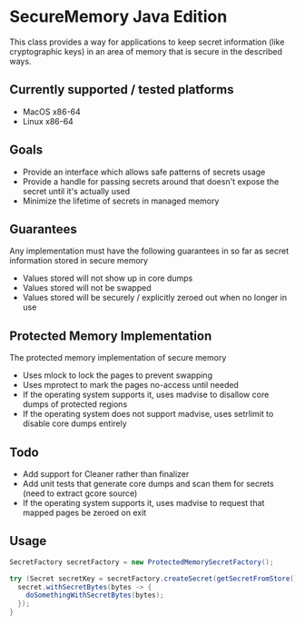 # SecureMemory Java Edition

This class provides a way for applications to keep secret information (like cryptographic keys) in an area of memory
that is secure in the described ways.

## Currently supported / tested platforms

* MacOS x86-64
* Linux x86-64

## Goals

* Provide an interface which allows safe patterns of secrets usage
* Provide a handle for passing secrets around that doesn't expose the secret until it's actually used
* Minimize the lifetime of secrets in managed memory

## Guarantees

Any implementation must have the following guarantees in so far as secret information stored in secure memory
* Values stored will not show up in core dumps
* Values stored will not be swapped
* Values stored will be securely / explicitly zeroed out when no longer in use

## Protected Memory Implementation

The protected memory implementation of secure memory
* Uses mlock to lock the pages to prevent swapping
* Uses mprotect to mark the pages no-access until needed
* If the operating system supports it, uses madvise to disallow core dumps of protected regions
* If the operating system does not support madvise, uses setrlimit to disable core dumps entirely

## Todo

* Add support for Cleaner rather than finalizer
* Add unit tests that generate core dumps and scan them for secrets (need to extract gcore source)
* If the operating system supports it, uses madvise to request that mapped pages be zeroed on exit

## Usage

```java
SecretFactory secretFactory = new ProtectedMemorySecretFactory();

try (Secret secretKey = secretFactory.createSecret(getSecretFromStore())) {
  secret.withSecretBytes(bytes -> {
    doSomethingWithSecretBytes(bytes);
  });
}
```
